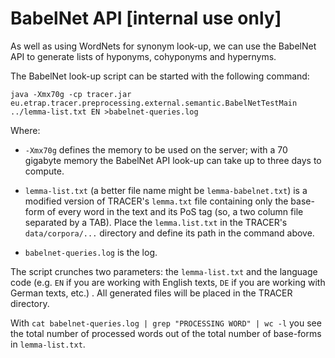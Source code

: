 # BabelNet API \[internal use only\]

As well as using WordNets for synonym look-up, we can use the BabelNet API to generate lists of hyponyms, cohyponyms and hypernyms.

The BabelNet look-up script can be started with the following command:

`java -Xmx70g -cp tracer.jar eu.etrap.tracer.preprocessing.external.semantic.BabelNetTestMain ../lemma-list.txt EN >babelnet-queries.log`

Where:

* `-Xmx70g` defines the memory to be used on the server; with a 70 gigabyte memory the BabelNet API look-up can take up to three days to compute.

* `lemma-list.txt` \(a better file name might be `lemma-babelnet.txt`\) is a modified version of TRACER's `lemma.txt` file containing only the base-form of every word in the text and its PoS tag \(so, a two column file separated by a TAB\). Place the `lemma.list.txt` in the TRACER's `data/corpora/...` directory and define its path in the command above.

* `babelnet-queries.log` is the log.

The script crunches two parameters: the `lemma-list.txt` and the language code \(e.g. `EN` if you are working with English texts, `DE` if you are working with German texts, etc.\) . All generated files will be placed in the TRACER directory.

With `cat babelnet-queries.log | grep "PROCESSING WORD" | wc -l` you see the total number of processed words out of the total number of base-forms in `lemma-list.txt`.

